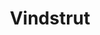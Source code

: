 ---
title: 'Vindstrut'
symbol_image: 'symbols/insats/48.svg'
weight: 48
card: true
card_color: 'bg-symbol-red'
---
